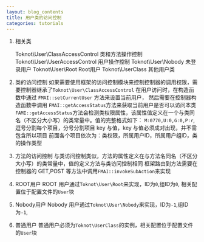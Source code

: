 ```yaml
---
layout: blog_contents
title: 用户类的访问控制
categories: tutorials
---
```


1. 相关类
    
    Toknot\User\ClassAccessControl  类和方法操作控制
    Toknot\User\UserAccessControl   用户操作控制
    Toknot\User\Nobody              未登录用户
    Toknot\User\Root                Root用户
    Toknot\UserClass                其他用户类

2. 类的访问控制
    如果需要使用框架的访问控制模块来控制控制器的调用权限，需要控制器继承了`Toknot\User\ClassAccessControl`
    在用户访问时，在构造函数中通过 `FMAI::setCurrentUser` 方法来设置当前用户，
    然后需要在控制器构造函数中调用 `FMAI::getAccessStatus`方法来获取当前用户是否可以访问本类
    `FAMI::getAccessStatus`方法会检测类权限属性，该属性值定义在一个与类同名（不区分大小写）的类常量中。值的完整格式如下：
    `M:0770,U:0,G:0,P:r`,逗号分割每个项目，分号分割项目 key 与值，key 与值必须成对出现，并不需包含所以项目
    前面各个项目依次为：类权限，所属用户ID，所属用户组ID，类的操作类型

3. 方法的访问控制
    与类访问控制类似，方法的属性定义在与方法名同名（不区分大小写）的类常量中，值的定义方法与类访问控制相同
    框架路由到方法需要在控制器的 GET,POST 等方法中调用`FMAI::invokeSubAction`来实现

4. ROOT用户
    ROOT 用户通过`Toknot\User\Root`来实现，ID为`0`,组ID为`0`, 相关配置位于配置文件的`User`块

5. Nobody用户
    Nobody 用户通过`Toknot\User\Nobody`来实现，ID为`-1`,组ID为`-1`,

6. 普通用户
    普通用户必须为`Toknot\UserClass`的实例，相关配置位于配置文件的`User`块